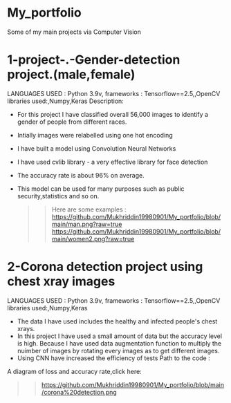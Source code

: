 # My_portfolio
Some of my main projects via Computer Vision

# 1-project-.-Gender-detection project.(male,female)
LANGUAGES USED : Python 3.9v,
frameworks : Tensorflow==2.5,,OpenCV
libraries used:,Numpy,Keras
Description:
- For this project I have classified overall 56,000 images to identify a gender of people from different races.
- Intially images were relabelled using one hot encoding
- I have built a model using Convolution Neural Networks
- I have used cvlib library - a very effective library for face detection
- The accuracy rate is about 96% on average.
- This model can be used for many purposes such as public security,statistics and so on.
   
   >>Here are some examples :
   >> https://github.com/Mukhriddin19980901/My_portfolio/blob/main/man.png?raw=true
   >> https://github.com/Mukhriddin19980901/My_portfolio/blob/main/women2.png?raw=true
    

# 2-Corona detection project using chest xray images
  LANGUAGES USED : Python 3.9v,
  frameworks : Tensorflow==2.5,,OpenCV
  libraries used:,Numpy,Keras
 - The data I have used includes the healthy and infected people's chest xrays.
 - In this project I have used a small amount of data but the accuracy level is high.
  Because I have used data augmentation function to multiply the nuimber of images by 
  rotating every images as to get  different images.
 - Using CNN have increased the efficiency of tests
 Path to the code :
 >> 
 A diagram of loss and accuracy rate,click here: 
 >> https://github.com/Mukhriddin19980901/My_portfolio/blob/main/corona%20detection.png
